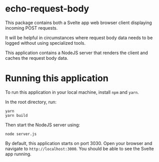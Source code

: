 # echo-request-body

This package contains both a Svelte app web browser client displaying incoming POST requests.

It will be helpful in circumstances where request body data needs to be logged without using specialized tools.

This application contains a NodeJS server that renders the client and caches the request body data.

# Running this application

To run this application in your local machine, install `npm` and `yarn`.

In the root directory, run:

    yarn
    yarn build

Then start the NodeJS server using:

    node server.js

By default, this application starts on port 3030. Open your browser and navigate to `http://localhost:3000`. You should
be able to see the Svelte app running.
